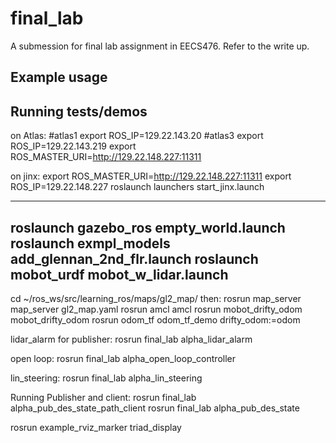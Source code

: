 # final_lab

A submession for final lab assignment in EECS476. Refer to the write up.

## Example usage

## Running tests/demos

on Atlas: #atlas1 
export ROS_IP=129.22.143.20
 #atlas3 
export ROS_IP=129.22.143.219 
export ROS_MASTER_URI=http://129.22.148.227:11311

on jinx: export ROS_MASTER_URI=http://129.22.148.227:11311 export ROS_IP=129.22.148.227 roslaunch launchers start_jinx.launch

----------------------------------------

roslaunch gazebo_ros empty_world.launch
roslaunch exmpl_models add_glennan_2nd_flr.launch 
roslaunch mobot_urdf mobot_w_lidar.launch
---------------------------------
    
cd ~/ros_ws/src/learning_ros/maps/gl2_map/
then:
rosrun map_server map_server gl2_map.yaml rosrun amcl amcl rosrun mobot_drifty_odom mobot_drifty_odom 
rosrun odom_tf odom_tf_demo drifty_odom:=odom

lidar_alarm for publisher: 
rosrun final_lab alpha_lidar_alarm

open loop: 
rosrun final_lab alpha_open_loop_controller

lin_steering: 
rosrun final_lab alpha_lin_steering 


Running Publisher and client: 
rosrun final_lab alpha_pub_des_state_path_client 
rosrun final_lab alpha_pub_des_state

rosrun example_rviz_marker triad_display

